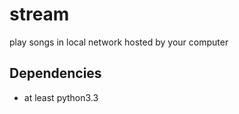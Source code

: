 # stream
play songs in local network hosted by your computer 

## Dependencies

* at least python3.3
